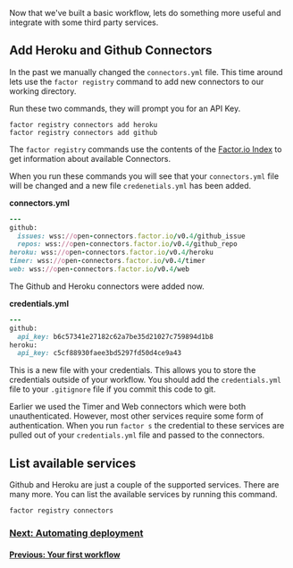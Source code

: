 Now that we've built a basic workflow, lets do something more useful and integrate with some third party services.

## Add Heroku and Github Connectors
In the past we manually changed the `connectors.yml` file. This time around lets use the `factor registry` command to add new connectors to our working directory.

Run these two commands, they will prompt you for an API Key.
```shell
factor registry connectors add heroku
factor registry connectors add github
```

The `factor registry` commands use the contents of the [Factor.io Index](https://github.com/factor-io/index) to get information about available Connectors.

When you run these commands you will see that your `connectors.yml` file will be changed and a new file `credenetials.yml` has been added.

**connectors.yml**
```ruby
---
github:
  issues: wss://open-connectors.factor.io/v0.4/github_issue
  repos: wss://open-connectors.factor.io/v0.4/github_repo
heroku: wss://open-connectors.factor.io/v0.4/heroku
timer: wss://open-connectors.factor.io/v0.4/timer
web: wss://open-connectors.factor.io/v0.4/web
```

The Github and Heroku connectors were added now.

**credentials.yml**
```ruby
---
github:
  api_key: b6c57341e27182c62a7be35d21027c759894d1b8
heroku:
  api_key: c5cf88930faee3bd5297fd50d4ce9a43

```
This is a new file with your credentials. This allows you to store the credentials outside of your workflow. You should add the `credentials.yml` file to your `.gitignore` file if you commit this code to git.

Earlier we used the Timer and Web connectors which were both unauthenticated. However, most other services require some form of authentication. When you run `factor s` the credential to these services are pulled out of your `credentials.yml` file and passed to the connectors.

## List available services
Github and Heroku are just a couple of the supported services. There are many more. You can list the available services by running this command.
```shell
factor registry connectors
```


### [Next: Automating deployment](learn/step_5_auto_deploy)
#### [Previous: Your first workflow](learn/step_3_your_first_workflow)